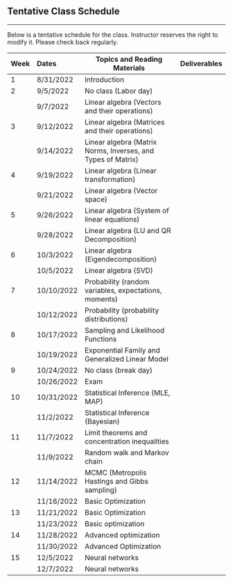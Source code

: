 ## Tentative Class Schedule
---
 Below is a tentative schedule for the class. Instructor reserves the right to modify it. Please check back regularly. 


| Week |    Dates   |    Topics and Reading Materials                |     Deliverables     |
|------|:-----------|------------------------------------------------|----------------------|
| 1  | 8/31/2022  | Introduction  |                    |
| 2  | 9/5/2022   |     No class (Labor day)                       |                    | 
|    | 9/7/2022   | Linear algebra (Vectors and their operations) |                    |
| 3  | 9/12/2022  | Linear algebra (Matrices and their operations)   |  |
|    | 9/14/2022  | Linear algebra (Matrix Norms, Inverses, and Types of Matrix)  |                    | 
| 4  | 9/19/2022  | Linear algebra (Linear transformation) |    |
|    | 9/21/2022  | Linear algebra (Vector space) |  | 
| 5  | 9/26/2022  | Linear algebra (System of linear equations) |  |
|    | 9/28/2022  | Linear algebra (LU and QR Decomposition)    |  |
| 6  | 10/3/2022  |  Linear algebra (Eigendecomposition) | |
|    | 10/5/2022  |  Linear algebra (SVD) |  |
| 7  | 10/10/2022  | Probability (random variables, expectations, moments) |  |
|    | 10/12/2022  | Probability (probability distributions) | |
| 8  | 10/17/2022 | Sampling and Likelihood Functions    |  | 
|    | 10/19/2022 | Exponential Family and Generalized Linear Model   |  |
| 9  | 10/24/2022 | No class (break day) |  |
|    | 10/26/2022 | Exam | |
| 10 | 10/31/2022 |  Statistical Inference (MLE, MAP) |  |
|    | 11/2/2022 |  Statistical Inference (Bayesian)  |  |
| 11 | 11/7/2022  | Limit theorems and concentration inequalities |  |
|    | 11/9/2022 | Random walk and Markov chain                   |  |
| 12 | 11/14/2022 | MCMC (Metropolis Hastings and Gibbs sampling) |  |
|    | 11/16/2022 | Basic Optimization |  |
| 13 | 11/21/2022 | Basic Optimization |  |
|    | 11/23/2022 | Basic optimization |  |
| 14 | 11/28/2022 | Advanced optimization  |  |
|    | 11/30/2022 | Advanced Optimization  |  | 
| 15 | 12/5/2022  | Neural networks   |  |
|    | 12/7/2022  | Neural networks   |  |


